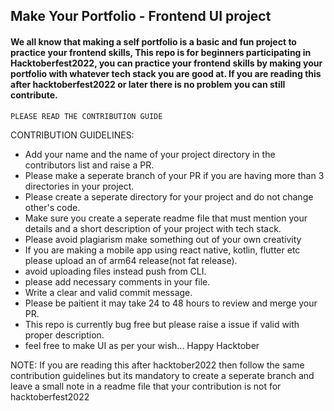 ## Make Your Portfolio - Frontend UI project
#### We all know that making a self portfolio is a basic and fun project to practice your frontend skills, This repo is for beginners participating in Hacktoberfest2022, you can practice your frontend skills by making your portfolio with whatever tech stack you are good at. If you are reading this after hacktoberfest2022 or later there is no problem you can still contribute.  

`
PLEASE READ THE CONTRIBUTION GUIDE
`

CONTRIBUTION GUIDELINES: 
  - Add your name and the name of your project directory in the contributors list and raise a PR.
  - Please make a seperate branch of your PR if you are having more than 3 directories in your project.
  - Please create a seperate directory for your project and do not change other's code.
  - Make sure you create a seperate readme file that must mention your details and a short description of your project with tech stack.
  - Please avoid plagiarism make something out of your own creativity
  - If you are making a mobile app using react native, kotlin, flutter etc please upload an of arm64 release(not fat release).
  - avoid uploading files instead push from CLI.
  - please add necessary comments in your file.
  - Write a clear and valid commit message.
  - Please be paitient it may take 24 to 48 hours to review and merge your PR.
  - This repo is currently bug free but please raise a issue if valid with proper description.
  - feel free to make UI as per your wish... Happy Hacktober
  
  NOTE:  If you are reading this after hacktober2022 then follow the same contribution guidelines but its mandatory to create a seperate branch and leave a small note in a readme file that your contribution is not for hacktoberfest2022
